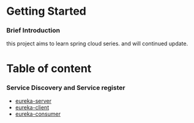 # Getting Started

### Brief Introduction

this project aims to learn spring cloud series. and will continued update.

# Table of content

### Service Discovery and Service register

- [eureka-server](eureka-server/HELP.md)
- [eureka-client](eureka-client/HELP.md)
- [eureka-consumer](eureka-consumer/HELP.md)
